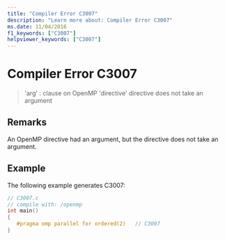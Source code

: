 ```yaml
---
title: "Compiler Error C3007"
description: "Learn more about: Compiler Error C3007"
ms.date: 11/04/2016
f1_keywords: ["C3007"]
helpviewer_keywords: ["C3007"]
---
```

# Compiler Error C3007

> 'arg' : clause on OpenMP 'directive' directive does not take an argument

## Remarks

An OpenMP directive had an argument, but the directive does not take an argument.

## Example

The following example generates C3007:

```c
// C3007.c
// compile with: /openmp
int main()
{
   #pragma omp parallel for ordered(2)   // C3007
}
```
